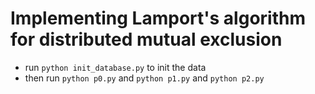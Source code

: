 # Implementing Lamport's algorithm for distributed mutual exclusion
- run ```python init_database.py``` to init the data
- then run ```python p0.py``` and ```python p1.py``` and ```python p2.py```